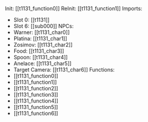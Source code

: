Init: [[t1131_function0]]
ReInit: [[t1131_function1]]
Imports:
- Slot 0: [[t1131]]
- Slot 6: [[sub000]]
NPCs:
- Warner: [[t1131_char0]]
- Platina: [[t1131_char1]]
- Zosimov: [[t1131_char2]]
- Food: [[t1131_char3]]
- Spoon: [[t1131_char4]]
- Anelace: [[t1131_char5]]
- Target Camera: [[t1131_char6]]
Functions:
- [[t1131_function0]]
- [[t1131_function1]]
- [[t1131_function2]]
- [[t1131_function3]]
- [[t1131_function4]]
- [[t1131_function5]]
- [[t1131_function6]]
